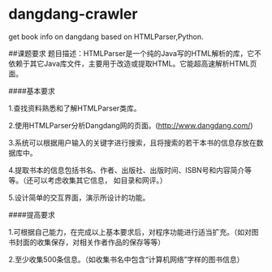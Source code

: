 # dangdang-crawler
get book info on dangdang based on HTMLParser,Python. 

##课题要求
题目描述：HTMLParser是一个纯的Java写的HTML解析的库，它不依赖于其它Java库文件，主要用于改造或提取HTML。它能超高速解析HTML页面。

####基本要求

1.查找资料熟悉和了解HTMLParser类库。

2.使用HTMLParser分析Dangdang网的页面。(http://www.dangdang.com/)

3.系统可以根据用户输入的关键字进行搜索，且将搜索的若干本书的信息存放在数据库中。

4.提取书本的信息包括书名、作者、出版社、出版时间、ISBN号和内容简介等等。（还可以考虑收集其它信息，
如目录和网评。）

5.设计简单的交互界面，演示所设计的功能。

####提高要求

1.可根据自己能力，在完成以上基本要求后，对程序功能进行适当扩充。（如对图书封面的收集保存，对相关作者作品的保存等等）

2.至少收集500条信息。（如收集书名中包含“计算机网络”字样的图书信息）
